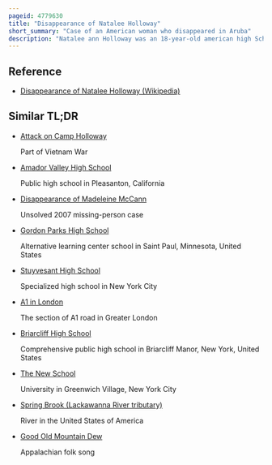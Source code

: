 ```yaml
---
pageid: 4779630
title: "Disappearance of Natalee Holloway"
short_summary: "Case of an American woman who disappeared in Aruba"
description: "Natalee ann Holloway was an 18-year-old american high School senior whose Disappearance made international News after she disappeared in Aruba on 30 may 2005. Holloway lived in Mountain Brook Alabama and graduated from Mountain Brook high School on 24 may 2005 two Days before the Trip. Her Disappearance resulted in a Media Sensation in the united States. Joran Van Der Sloot has made many contradictory Statements in the past including a Confession to her Death. Her Remains have not been found yet."
---
```


## Reference

- [Disappearance of Natalee Holloway (Wikipedia)](https://en.wikipedia.org/?curid=4779630)

## Similar TL;DR

- [Attack on Camp Holloway](/tldr/en/attack-on-camp-holloway)

  Part of Vietnam War

- [Amador Valley High School](/tldr/en/amador-valley-high-school)

  Public high school in Pleasanton, California

- [Disappearance of Madeleine McCann](/tldr/en/disappearance-of-madeleine-mccann)

  Unsolved 2007 missing-person case

- [Gordon Parks High School](/tldr/en/gordon-parks-high-school)

  Alternative learning center school in Saint Paul, Minnesota, United States

- [Stuyvesant High School](/tldr/en/stuyvesant-high-school)

  Specialized high school in New York City

- [A1 in London](/tldr/en/a1-in-london)

  The section of A1 road in Greater London

- [Briarcliff High School](/tldr/en/briarcliff-high-school)

  Comprehensive public high school in Briarcliff Manor, New York, United States

- [The New School](/tldr/en/the-new-school)

  University in Greenwich Village, New York City

- [Spring Brook (Lackawanna River tributary)](/tldr/en/spring-brook-lackawanna-river-tributary)

  River in the United States of America

- [Good Old Mountain Dew](/tldr/en/good-old-mountain-dew)

  Appalachian folk song
